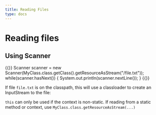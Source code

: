```yaml
---
title: Reading Files
type: docs
---
```


# Reading files

## Using Scanner

{{<highlight java>}}
Scanner scanner = new Scanner(MyClass.class.getClass().getResourceAsStream("/file.txt"));
while(scanner.hasNext()) {
    System.out.println(scanner.nextLine());
}
{{</highlight>}}

If file `file.txt` is on the classpath, this will use a classloader to create an InputStream to the file:

`this` can only be used if the context is non-static. If reading from a static method or context,
use `MyClass.class.getResourceAsStream(...)`
